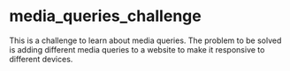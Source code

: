 # media_queries_challenge

This is a challenge to learn about media queries. The problem to be solved is adding different media queries to a website to make it responsive to different devices.
